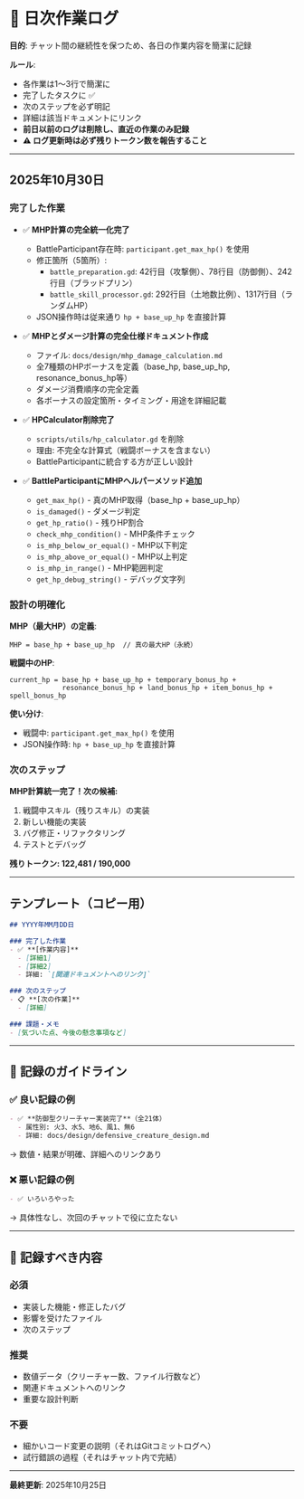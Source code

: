 # 📅 日次作業ログ

**目的**: チャット間の継続性を保つため、各日の作業内容を簡潔に記録

**ルール**: 
- 各作業は1〜3行で簡潔に
- 完了したタスクに ✅
- 次のステップを必ず明記
- 詳細は該当ドキュメントにリンク
- **前日以前のログは削除し、直近の作業のみ記録**
- **⚠️ ログ更新時は必ず残りトークン数を報告すること**

---

## 2025年10月30日

### 完了した作業

- ✅ **MHP計算の完全統一化完了**
  - BattleParticipant存在時: `participant.get_max_hp()` を使用
  - 修正箇所（5箇所）:
	- `battle_preparation.gd`: 42行目（攻撃側）、78行目（防御側）、242行目（ブラッドプリン）
	- `battle_skill_processor.gd`: 292行目（土地数比例）、1317行目（ランダムHP）
  - JSON操作時は従来通り `hp + base_up_hp` を直接計算

- ✅ **MHPとダメージ計算の完全仕様ドキュメント作成**
  - ファイル: `docs/design/mhp_damage_calculation.md`
  - 全7種類のHPボーナスを定義（base_hp, base_up_hp, resonance_bonus_hp等）
  - ダメージ消費順序の完全定義
  - 各ボーナスの設定箇所・タイミング・用途を詳細記載
  
- ✅ **HPCalculator削除完了**
  - `scripts/utils/hp_calculator.gd` を削除
  - 理由: 不完全な計算式（戦闘ボーナスを含まない）
  - BattleParticipantに統合する方が正しい設計

- ✅ **BattleParticipantにMHPヘルパーメソッド追加**
  - `get_max_hp()` - 真のMHP取得（base_hp + base_up_hp）
  - `is_damaged()` - ダメージ判定
  - `get_hp_ratio()` - 残りHP割合
  - `check_mhp_condition()` - MHP条件チェック
  - `is_mhp_below_or_equal()` - MHP以下判定
  - `is_mhp_above_or_equal()` - MHP以上判定
  - `is_mhp_in_range()` - MHP範囲判定
  - `get_hp_debug_string()` - デバッグ文字列

### 設計の明確化

**MHP（最大HP）の定義**:
```gdscript
MHP = base_hp + base_up_hp  // 真の最大HP（永続）
```

**戦闘中のHP**:
```gdscript
current_hp = base_hp + base_up_hp + temporary_bonus_hp + 
			 resonance_bonus_hp + land_bonus_hp + item_bonus_hp + spell_bonus_hp
```

**使い分け**:
- 戦闘中: `participant.get_max_hp()` を使用
- JSON操作時: `hp + base_up_hp` を直接計算

### 次のステップ

**MHP計算統一完了！次の候補:**
1. 戦闘中スキル（残りスキル）の実装
2. 新しい機能の実装
3. バグ修正・リファクタリング
4. テストとデバッグ

**残りトークン: 122,481 / 190,000**

---


## テンプレート（コピー用）

```markdown
## YYYY年MM月DD日

### 完了した作業
- ✅ **[作業内容]**
  - [詳細1]
  - [詳細2]
  - 詳細: `[関連ドキュメントへのリンク]`

### 次のステップ
- 📋 **[次の作業]**
  - [詳細]

### 課題・メモ
- [気づいた点、今後の懸念事項など]
```

---

## 📝 記録のガイドライン

### ✅ 良い記録の例
```markdown
- ✅ **防御型クリーチャー実装完了**（全21体）
  - 属性別: 火3、水5、地6、風1、無6
  - 詳細: docs/design/defensive_creature_design.md
```
→ 数値・結果が明確、詳細へのリンクあり

### ❌ 悪い記録の例
```markdown
- ✅ いろいろやった
```
→ 具体性なし、次回のチャットで役に立たない

---

## 🎯 記録すべき内容

### 必須
- 実装した機能・修正したバグ
- 影響を受けたファイル
- 次のステップ

### 推奨
- 数値データ（クリーチャー数、ファイル行数など）
- 関連ドキュメントへのリンク
- 重要な設計判断

### 不要
- 細かいコード変更の説明（それはGitコミットログへ）
- 試行錯誤の過程（それはチャット内で完結）

---

**最終更新**: 2025年10月25日
